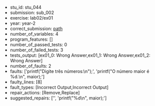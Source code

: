 - stu_id: stu_044	       
- submission: sub_002
- exercise: lab02/ex01
- year: year-2
- correct_submission: [path](https://github.com/pmorvalho/C-Pack-IPAs/blob/main/correct_submissions/year-2/lab02/ex01/ex01-stu_044-sub_002)
- number_of_variables: 4
- program_features: [] 
- number_of_passed_tests: 0
- number_of_failed_tests: 3
- tests_output: [ex01_0: Wrong Answer,ex01_1: Wrong Answer,ex01_2: Wrong Answer]
- number_of_faults: 2
- faults: ['printf("Digite três números:\n");', 'printf("O número maior é %d.\n", maior);']
- faulty_lines: [8]
- fault_types: [Incorrect Output,Incorrect Output]
- repair_actions: [Remove,Replace] 
- suggested_repairs: ['', 'printf("%d\n", maior);']
